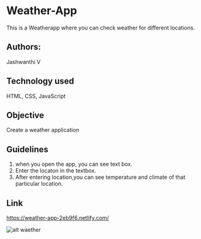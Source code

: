 # Weather-App
This is a Weatherapp where you can check weather for different locations.

## Authors:
Jashwanthi V


## Technology used
HTML, CSS, JavaScript

## Objective
Create a weather application

## Guidelines
1. when you open the app, you can see text box.
2. Enter the locaton in the textbox.
3. After entering location,you can see temperature and climate of that particular location.

## Link
https://weather-app-2eb9f6.netlify.com/

![alt waether](https://github.com/Jashwanthi928/Weather-App/tree/master/images/weather.PNG)

